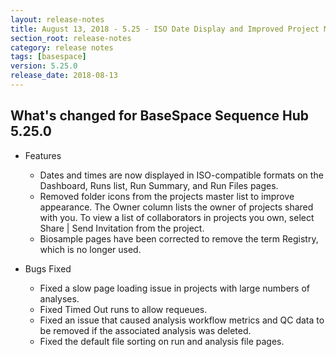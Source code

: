 ```yaml
---
layout: release-notes
title: August 13, 2018 - 5.25 - ISO Date Display and Improved Project Master Page Appearance
section_root: release-notes
category: release notes
tags: [basespace]
version: 5.25.0
release_date: 2018-08-13
---
```


## What's changed for BaseSpace Sequence Hub 5.25.0 

- Features

	- Dates and times are now displayed in ISO-compatible formats on the Dashboard, Runs list, Run Summary, and Run Files pages.
	- Removed folder icons from the projects master list to improve appearance. The Owner column lists the owner of projects shared with you. To view a list of collaborators in projects you own, select Share | Send Invitation from the project.
	- Biosample pages have been corrected to remove the term Registry, which is no longer used.

- Bugs Fixed

	- Fixed a slow page loading issue in projects with large numbers of analyses.
	- Fixed Timed Out runs to allow requeues.
	- Fixed an issue that caused analysis workflow metrics and QC data to be removed if the associated analysis was deleted. 
	- Fixed the default file sorting on run and analysis file pages.
